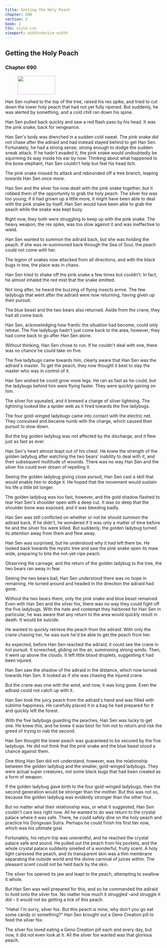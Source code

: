 ```yaml
---
title: Getting the Holy Peach
chapter: 690
section: 2
book: 2
CSS: style.css
viewport: width=device-width
---
```


## Getting the Holy Peach

### Chapter 690

<figure>
	<img src="../Images/gem.gif" alt="" id="gem" width="120" height="60" />
</figure>

Han Sen rushed to the top of the tree, raised his rex spike, and tried to cut down the lower holy peach that had not yet fully ripened. But suddenly, he was alerted by something, and a cold chill ran down his spine.

Han Sen pulled back quickly and saw a red flash pass by his head. It was the pink snake, back for vengeance.

Han Sen's body was drenched in a sudden cold sweat. The pink snake did not chase after the adiraid and had instead stayed behind to get Han Sen. Fortunately, he had a strong sense; strong enough to dodge the sudden sneak attack. If he hadn't evaded it, the pink snake would undoubtedly be squirming its way inside his ear by now. Thinking about what happened to the bone elephant, Han Sen couldn't help but feel his head itch.

The pink snake missed its attack and rebounded off a tree branch, leaping towards Han Sen once more.

Han Sen and the silver fox now dealt with the pink snake together, but it robbed them of the opportunity to grab the holy peach. The silver fox was too young; if it had grown up a little more, it might have been able to deal with the pink snake by itself. Han Sen would have been able to grab the peach while the snake was kept busy.

Right now, they both were struggling to keep up with the pink snake. The heavy weapon, the rex spike, was too slow against it and was ineffective to wield.

Han Sen wanted to summon the adiraid back, but she was holding the peach. If she was re-summoned back through the Sea of Soul, the peach could not come with her.

The legion of snakes now attacked from all directions, and with the black bugs in tow, the place was in chaos.

Han Sen tried to shake off the pink snake a few times but couldn't. In fact, he almost inhaled the red mist that the snake emitted.

Not long after, he heard the buzzing of flying insects arrive. The few ladybugs that went after the adiraid were now returning, having given up their pursuit.

The blue beast and the two bears also returned. Aside from the crane, they had all come back.

Han Sen, acknowledging how frantic the situation had become, could only retreat. The five ladybugs hadn't just come back to the area, however; they had come back to go after Han Sen alone.

Without thinking, Han Sen chose to run. If he couldn't deal with one, there was no chance he could take on five.

The five ladybugs came towards him, clearly aware that Han Sen was the adiraid's master. To get the peach, they now thought it best to slay the master who was in control of it.

Han Sen wished he could grow more legs. He ran as fast as he could, but the ladybugs behind him were flying faster. They were quickly gaining on him.

The silver fox squealed, and it brewed a charge of silver lightning. The lightning looked like a spider web as it fired towards the five ladybugs.

The four gold-winged ladybugs came into contact with the electric net. They convulsed and became numb with the charge, which caused their pursuit to slow down.

But the big golden ladybug was not affected by the discharge, and it flew just as fast as ever.

Han Sen's heart almost leapt out of his chest. He knew the strength of the golden ladybug after watching the two bears' inability to deal with it, and their subsequent multitude of wounds. There was no way Han Sen and the silver fox could ever dream of repelling it.

Seeing the golden ladybug giving close pursuit, Han Sen cast a skill that would enable him to dodge it. He hoped that the movement would sustain his life a little bit longer.

The golden ladybug was too fast, however, and the gold shadow flashed to tear Han Sen's shoulder open with a deep cut. It was so deep that the shoulder bone was exposed, and it was bleeding badly.

Han Sen was still conflicted on whether or not he should summon the adiraid back. If he didn't, he wondered if it was only a matter of time before he and the silver fox were killed. But suddenly, the golden ladybug turned its attention away from them and flew away.

Han Sen was surprised, but he understood why it had left them be. He looked back towards the mystic tree and saw the pink snake open its maw wide, preparing to bite the not-yet-ripe peach.

Observing the carnage, and the return of the golden ladybug to the tree, the two bears ran away in fear.

Seeing the two bears bail, Han Sen understood there was no hope in remaining. He turned around and headed in the direction the adiraid had gone.

Without the two bears there, only the pink snake and blue beast remained. Even with Han Sen and the silver fox, there was no way they could fight off the five ladybugs. With the hate and contempt they harbored for Han Sen in particular, he was aware that any return to the area would quickly result in death. It would be suicide.

He wanted to quickly retrieve the peach from the adiraid. With only the crane chasing her, he was sure he'd be able to get the peach from her.

As expected, before Han Sen reached the adiraid, it could see the crane in hot pursuit. It screeched, gliding on the air, summoning strong winds. Then, it went up above the clouds. It left little blood droplets, suggesting it had been injured.

Han Sen saw the shadow of the adiraid in the distance, which now turned towards Han Sen. It looked as if she was chasing the injured crane.

But the crane was one with the wind, and now, it was long gone. Even the adiraid could not catch up with it.

Han Sen took the juicy peach from the adiraid's hand and was filled with sublime happiness. He carefully placed it in a bag he had prepared for it and quickly left the forest.

With the five ladybugs guarding the peaches, Han Sen was lucky to get one. He knew this, and he knew it was best for him not to return and risk the greed of trying to nab the second.

Han Sen thought the lower peach was guaranteed to be secured by the five ladybugs. He did not think that the pink snake and the blue beast stood a chance against them.

One thing Han Sen did not understand, however, was the relationship between the golden ladybug and the smaller, gold-winged ladybugs. They were actual super creatures, not some black bugs that had been created as a form of weapon.

If the golden ladybug gave birth to the four gold-winged ladybugs, then the second generation would be stronger than the mother. But this was not so, because the golden ladybug was evidently stronger than the other four.

But no matter what their relationship was, or what it suggested, Han Sen couldn't care less right now. All he wanted to do was return to the crystal palace where it was safe. There, he could safely dine on the holy peach and practice his Dongxuan Sutra. Perhaps he could finish his first tier now, which was his ultimate goal.

Fortunately, his return trip was uneventful, and he reached the crystal palace safe and sound. He pulled out the peach from his pockets, and the whole crystal palace suddenly smelled of a wonderful, fruity scent. A holy light caressed the peach, and its transparent skin was a thin membrane separating the outside world and the divine carnival of juices within. The pleasant scent could not be held back by the skin.

The silver fox opened its jaw and leapt to the peach, attempting to swallow it whole.

But Han Sen was well prepared for this, and so he commanded the adiraid to hold onto the silver fox. No matter how much it struggled –and struggle it did – it would not be getting a lick of this peach.

"Haha! I'm sorry, silver fox. But this peach is mine; why don't you go eat some candy or something?" Han Sen brought out a Geno Creation pill to feed the silver fox.

The silver fox loved eating a Geno Creation pill each and every day, but now, it did not even look at it. All the silver fox wanted was that glorious peach.